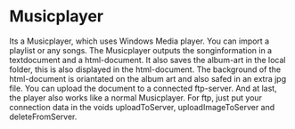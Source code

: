 # Musicplayer
Its a Musicplayer, which uses Windows Media player. You can import a playlist or any songs. The Musicplayer outputs the songinformation in a textdocument and a html-document. It also saves the album-art in the local folder, this is also displayed in the html-document. The background of the html-document is oriantated on the album art and also safed in an extra jpg file. You can upload the document to a connected ftp-server. And at last, the player also works like a normal Musicplayer.
For ftp, just put your connection data in the voids uploadToServer, uploadImageToServer and deleteFromServer. 
